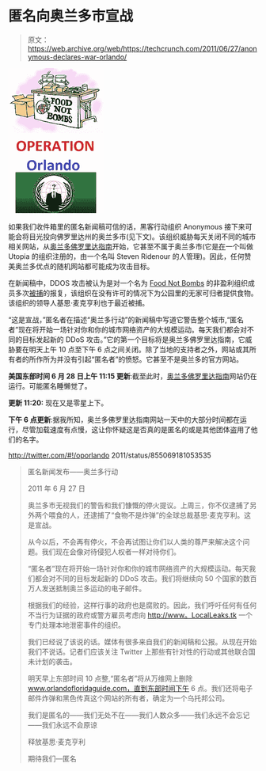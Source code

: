 # 匿名向奥兰多市宣战 

> 原文：<https://web.archive.org/web/https://techcrunch.com/2011/06/27/anonymous-declares-war-orlando/>

![](img/65a2ef3cd9a23bd2721fbed998bb4f47.png)

如果我们收件箱里的匿名新闻稿可信的话，黑客行动组织 Anonymous 接下来可能会将目光投向佛罗里达州的奥兰多市(见下文)。该组织威胁每天关闭不同的城市相关网站，从[奥兰多佛罗里达指南](https://web.archive.org/web/20230203150505/http://www.orlandofloridaguide.com/)开始，它甚至不属于奥兰多市(它是[在](https://web.archive.org/web/20230203150505/http://www.whois.net/whois/orlandofloridaguide.com)一个叫做 Utopia 的组织注册的，由一个名叫 Steven Ridenour 的人管理)。因此，任何赞美奥兰多优点的随机网站都可能成为攻击目标。

在新闻稿中，DDOS 攻击被认为是对一个名为 [Food Not Bombs](https://web.archive.org/web/20230203150505/http://www.foodnotbombs.net/) 的非盈利组织成员多次[被捕](https://web.archive.org/web/20230203150505/http://www.huffingtonpost.com/2011/06/10/orlando-food-not-bombs-arrests_n_874840.html)的报复，该组织在没有许可的情况下为公园里的无家可归者提供食物。该组织的领导人基思·麦克亨利也于最近被捕。

“这是宣战，”匿名者在描述“奥兰多行动”的新闻稿中写道它警告整个城市,“匿名者”现在将开始一场针对你和你的城市网络资产的大规模运动。每天我们都会对不同的目标发起新的 DDoS 攻击。”它的第一个目标将是奥兰多佛罗里达指南，它威胁要在明天上午 10 点至下午 6 点之间关闭。除了当地的支持者之外，网站或其所有者的所作所为并没有引起“匿名者”的愤怒。它甚至不是奥兰多的官方网站。

**美国东部时间 6 月 28 日上午 11:15 更新**:截至此时，[奥兰多佛罗里达指南](https://web.archive.org/web/20230203150505/http://www.orlandofloridaguide.com/)网站仍在运行。可能匿名睡懒觉了。

**更新 11:20:** 现在又是零星上下。

**下午 6 点更新**:据我所知，奥兰多佛罗里达指南网站一天中的大部分时间都在运行，尽管加载速度有点慢，这让你怀疑这是否真的是匿名的或是其他团体盗用了他们的名字。

http://twitter.com/#!/oporlando 2011/status/855069181053535

> 匿名新闻发布——奥兰多行动
> 
> 2011 年 6 月 27 日
> 
> 奥兰多市无视我们的警告和我们慷慨的停火提议。上周三，你不仅逮捕了另外两个喂食的人，还逮捕了“食物不是炸弹”的全球总裁基思·麦克亨利。这是宣战。
> 
> 从今以后，不会再有停火，不会再试图让你们以人类的尊严来解决这个问题。我们现在会像对待侵犯人权者一样对待你们。
> 
> “匿名者”现在将开始一场针对你和你的城市网络资产的大规模运动。每天我们都会对不同的目标发起新的 DDoS 攻击。我们将继续向 50 个国家的数百万人发送抵制奥兰多运动的电子邮件。
> 
> 根据我们的经验，这样行事的政府也是腐败的。因此，我们呼吁任何有任何不当行为证据的政府或警方雇员考虑向 [http://www。LocalLeaks.tk](https://web.archive.org/web/20230203150505/http://www.localleaks.tk/) 一个专门处理本地泄密事件的组织。
> 
> 我们已经说了该说的话。媒体有很多来自我们的新闻稿和公报。从现在开始我们不说话。记者们应该关注 Twitter 上那些有针对性的行动或其他联合国未计划的袭击。
> 
> 明天早上东部时间 10 点整,“匿名者”将从万维网上删除 www.orlandofloridaguide.com，直到东部时间下午 6 点。我们还将电子邮件炸弹和黑色传真这个网站的所有者，确定为一个乌托邦公司。
> 
> 我们是匿名的——我们无处不在——我们人数众多——我们永远不会忘记——我们永远不会原谅
> 
> 释放基思·麦克亨利
> 
> 期待我们—匿名